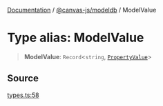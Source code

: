 [Documentation](../../../index.md) / [@canvas-js/modeldb](../index.md) / ModelValue

# Type alias: ModelValue

> **ModelValue**: `Record`\<`string`, [`PropertyValue`](PropertyValue.md)\>

## Source

[types.ts:58](https://github.com/canvasxyz/canvas/blob/4c6b729f/packages/modeldb/src/types.ts#L58)

